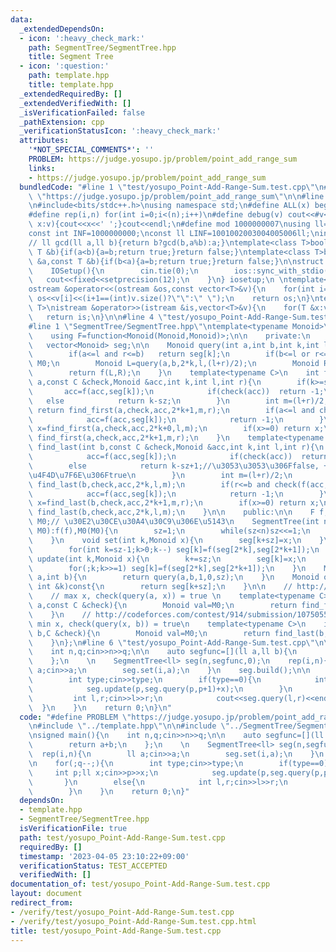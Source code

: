 ```yaml
---
data:
  _extendedDependsOn:
  - icon: ':heavy_check_mark:'
    path: SegmentTree/SegmentTree.hpp
    title: Segment Tree
  - icon: ':question:'
    path: template.hpp
    title: template.hpp
  _extendedRequiredBy: []
  _extendedVerifiedWith: []
  _isVerificationFailed: false
  _pathExtension: cpp
  _verificationStatusIcon: ':heavy_check_mark:'
  attributes:
    '*NOT_SPECIAL_COMMENTS*': ''
    PROBLEM: https://judge.yosupo.jp/problem/point_add_range_sum
    links:
    - https://judge.yosupo.jp/problem/point_add_range_sum
  bundledCode: "#line 1 \"test/yosupo_Point-Add-Range-Sum.test.cpp\"\n#define PROBLEM\
    \ \"https://judge.yosupo.jp/problem/point_add_range_sum\"\n\n#line 1 \"template.hpp\"\
    \n#include<bits/stdc++.h>\nusing namespace std;\n#define ALL(x) begin(x),end(x)\n\
    #define rep(i,n) for(int i=0;i<(n);i++)\n#define debug(v) cout<<#v<<\":\";for(auto\
    \ x:v){cout<<x<<' ';}cout<<endl;\n#define mod 1000000007\nusing ll=long long;\n\
    const int INF=1000000000;\nconst ll LINF=1001002003004005006ll;\nint dx[]={1,0,-1,0},dy[]={0,1,0,-1};\n\
    // ll gcd(ll a,ll b){return b?gcd(b,a%b):a;}\ntemplate<class T>bool chmax(T &a,const\
    \ T &b){if(a<b){a=b;return true;}return false;}\ntemplate<class T>bool chmin(T\
    \ &a,const T &b){if(b<a){a=b;return true;}return false;}\n\nstruct IOSetup{\n\
    \    IOSetup(){\n        cin.tie(0);\n        ios::sync_with_stdio(0);\n     \
    \   cout<<fixed<<setprecision(12);\n    }\n} iosetup;\n \ntemplate<typename T>\n\
    ostream &operator<<(ostream &os,const vector<T>&v){\n    for(int i=0;i<(int)v.size();i++)\
    \ os<<v[i]<<(i+1==(int)v.size()?\"\":\" \");\n    return os;\n}\ntemplate<typename\
    \ T>\nistream &operator>>(istream &is,vector<T>&v){\n    for(T &x:v)is>>x;\n \
    \   return is;\n}\n\n#line 4 \"test/yosupo_Point-Add-Range-Sum.test.cpp\"\n\n\
    #line 1 \"SegmentTree/SegmentTree.hpp\"\ntemplate<typename Monoid>\nstruct SegmentTree{\n\
    \    using F=function<Monoid(Monoid,Monoid)>;\n\n    private:\n    int sz;\n \
    \   vector<Monoid> seg;\n\n    Monoid query(int a,int b,int k,int l,int r){\n\
    \        if(a<=l and r<=b)   return seg[k];\n        if(b<=l or r<=a)    return\
    \ M0;\n        Monoid L=query(a,b,2*k,l,(l+r)/2);\n        Monoid R=query(a,b,2*k+1,(l+r)/2,r);\n\
    \        return f(L,R);\n    }\n    template<typename C>\n    int find_first(int\
    \ a,const C &check,Monoid &acc,int k,int l,int r){\n        if(k>=sz){\n     \
    \       acc=f(acc,seg[k]);\n            if(check(acc))  return -1;\n         \
    \   else            return k-sz;\n        }\n        int m=(l+r)/2;\n        if(m<=a)\
    \ return find_first(a,check,acc,2*k+1,m,r);\n        if(a<=l and check(f(acc,seg[k]))){\n\
    \            acc=f(acc,seg[k]);\n            return -1;\n        }\n        int\
    \ x=find_first(a,check,acc,2*k+0,l,m);\n        if(x>=0) return x;\n        return\
    \ find_first(a,check,acc,2*k+1,m,r);\n    }\n    template<typename C>\n    int\
    \ find_last(int b,const C &check,Monoid &acc,int k,int l,int r){\n        if(k>=sz){\n\
    \            acc=f(acc,seg[k]);\n            if(check(acc))  return -1;\n    \
    \        else            return k-sz+1;//\u3053\u3053\u306Ffalse, +1\u3057\u305F\
    \u4F4D\u7F6E\u306Ftrue\n        }\n        int m=(l+r)/2;\n        if(b<=m) return\
    \ find_last(b,check,acc,2*k,l,m);\n        if(r<=b and check(f(acc,seg[k]))){\n\
    \            acc=f(acc,seg[k]);\n            return -1;\n        }\n        int\
    \ x=find_last(b,check,acc,2*k+1,m,r);\n        if(x>=0) return x;\n        return\
    \ find_last(b,check,acc,2*k,l,m);\n    }\n\n    public:\n\n    F f;\n    Monoid\
    \ M0;// \u30E2\u30CE\u30A4\u30C9\u306E\u5143\n    SegmentTree(int n,F f,Monoid\
    \ M0):f(f),M0(M0){\n        sz=1;\n        while(sz<n)sz<<=1;\n        seg.assign(2*sz,M0);\n\
    \    }\n    void set(int k,Monoid x){\n        seg[k+sz]=x;\n    }\n    void build(){\n\
    \        for(int k=sz-1;k>0;k--) seg[k]=f(seg[2*k],seg[2*k+1]);\n    }\n    void\
    \ update(int k,Monoid x){\n        k+=sz;\n        seg[k]=x;\n        k>>=1;\n\
    \        for(;k;k>>=1) seg[k]=f(seg[2*k],seg[2*k+1]);\n    }\n    Monoid query(int\
    \ a,int b){\n        return query(a,b,1,0,sz);\n    }\n    Monoid operator[](const\
    \ int &k)const{\n        return seg[k+sz];\n    }\n\n    // http://codeforces.com/contest/914/submission/107505449\n\
    \    // max x, check(query(a, x)) = true \n    template<typename C>\n    int find_first(int\
    \ a,const C &check){\n        Monoid val=M0;\n        return find_first(a,check,val,1,0,sz);\n\
    \    }\n    // http://codeforces.com/contest/914/submission/107505582\n    //\
    \ min x, check(query(x, b)) = true\n    template<typename C>\n    int find_last(int\
    \ b,C &check){\n        Monoid val=M0;\n        return find_last(b,check,val,1,0,sz);\n\
    \    }\n};\n#line 6 \"test/yosupo_Point-Add-Range-Sum.test.cpp\"\n\nsigned main(){\n\
    \    int n,q;cin>>n>>q;\n\n    auto segfunc=[](ll a,ll b){\n        return a+b;\n\
    \    };\n    \n    SegmentTree<ll> seg(n,segfunc,0);\n    rep(i,n){\n        ll\
    \ a;cin>>a;\n        seg.set(i,a);\n    }\n    seg.build();\n\n    for(;q--;){\n\
    \        int type;cin>>type;\n        if(type==0){\n            int p;ll x;cin>>p>>x;\n\
    \            seg.update(p,seg.query(p,p+1)+x);\n        }\n        else{\n   \
    \         int l,r;cin>>l>>r;\n            cout<<seg.query(l,r)<<endl;\n      \
    \  }\n    }\n    return 0;\n}\n"
  code: "#define PROBLEM \"https://judge.yosupo.jp/problem/point_add_range_sum\"\n\
    \n#include \"../template.hpp\"\n\n#include \"../SegmentTree/SegmentTree.hpp\"\n\
    \nsigned main(){\n    int n,q;cin>>n>>q;\n\n    auto segfunc=[](ll a,ll b){\n\
    \        return a+b;\n    };\n    \n    SegmentTree<ll> seg(n,segfunc,0);\n  \
    \  rep(i,n){\n        ll a;cin>>a;\n        seg.set(i,a);\n    }\n    seg.build();\n\
    \n    for(;q--;){\n        int type;cin>>type;\n        if(type==0){\n       \
    \     int p;ll x;cin>>p>>x;\n            seg.update(p,seg.query(p,p+1)+x);\n \
    \       }\n        else{\n            int l,r;cin>>l>>r;\n            cout<<seg.query(l,r)<<endl;\n\
    \        }\n    }\n    return 0;\n}"
  dependsOn:
  - template.hpp
  - SegmentTree/SegmentTree.hpp
  isVerificationFile: true
  path: test/yosupo_Point-Add-Range-Sum.test.cpp
  requiredBy: []
  timestamp: '2023-04-05 23:10:22+09:00'
  verificationStatus: TEST_ACCEPTED
  verifiedWith: []
documentation_of: test/yosupo_Point-Add-Range-Sum.test.cpp
layout: document
redirect_from:
- /verify/test/yosupo_Point-Add-Range-Sum.test.cpp
- /verify/test/yosupo_Point-Add-Range-Sum.test.cpp.html
title: test/yosupo_Point-Add-Range-Sum.test.cpp
---
```

